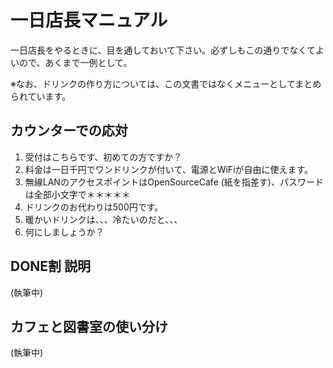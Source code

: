 # 一日店長マニュアル

一日店長をやるときに、目を通しておいて下さい。必ずしもこの通りでなくてよいので、あくまで一例として。

※なお、ドリンクの作り方については、この文書ではなくメニューとしてまとめられています。

## カウンターでの応対

1. 受付はこちらです、初めての方ですか？
2. 料金は一日千円でワンドリンクが付いて、電源とWiFiが自由に使えます。
3. 無線LANのアクセスポイントはOpenSourceCafe (紙を指差す)、パスワードは全部小文字で＊＊＊＊＊
4. ドリンクのお代わりは500円です。
5. 暖かいドリンクは、、、冷たいのだと、、、
6. 何にしましょうか？

## DONE割 説明

(執筆中)

## カフェと図書室の使い分け

(執筆中)